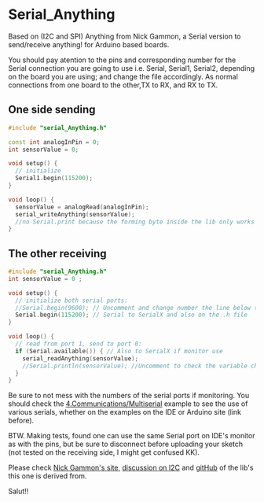 # Serial_Anything
Based on (I2C and SPI) Anything from Nick Gammon, a Serial version to send/receive anything! for Arduino based boards.

You should pay atention to the pins and corresponding number for the Serial connection you are going to use i.e. Serial, Serial1, Serial2, depending on the board you are using; and change the file accordingly. As normal connections from one board to the other,TX to RX, and RX to TX.

## One side sending

```C++
#include "serial_Anything.h"

const int analogInPin = 0;
int sensorValue = 0;

void setup() {
  // initialize 
  Serial1.begin(115200);  
}

void loop() {
  sensorValue = analogRead(analogInPin);  
  serial_writeAnything(sensorValue);
  //no Serial.print because the forming byte inside the lib only works there, uncomment the line inside the .h file  
}
```

## The other receiving

```C++
#include "serial_Anything.h"
int sensorValue = 0 ;

void setup() {
  // initialize both serial ports:
  //Serial.begin(9600); // Uncomment and change number the line below to check here on monitor
  Serial.begin(115200); // Serial to SerialX and also on the .h file 
}

void loop() {
  // read from port 1, send to port 0:
  if (Serial.available()) { // Also to SerialX if monitor use 
    serial_readAnything(sensorValue);
    //Serial.println(sensorValue); //Uncomment to check the variable change on IDE monitor
  }
}
```
Be sure to not mess with the numbers of the serial ports if monitoring. You should check the [4.Communications/Multiserial](https://www.arduino.cc/en/Tutorial/BuiltInExamples/MultiSerialMega) example to see the use of various serials, whether on the examples on the IDE or Arduino site (link before).

BTW. Making tests, found one can use the same Serial port on IDE's monitor as with the pins, but be sure to disconnect before uploading your sketch (not tested on the receiving side, I might get confused KK).

Please check [Nick Gammon's site](http://www.gammon.com.au/welcome.html), [discussion on I2C](http://www.gammon.com.au/i2c) and [gitHub](https://github.com/nickgammon/I2C_Anything) of the lib's this one is derived from.

Salut!!
